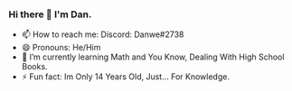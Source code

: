 ### Hi there 👋 I'm Dan.

- 📫 How to reach me:
  Discord: Danwe#2738
- 😄 Pronouns: He/Him
- 🌱 I’m currently learning Math and You Know, Dealing With High School Books.
- ⚡ Fun fact: Im Only 14 Years Old, Just... For Knowledge.

<!--
**kennelis/kennelis** is a ✨ _special_ ✨ repository because its `README.md` (this file) appears on your GitHub profile.

Here are some ideas to get you started:

- 🔭 I’m currently working on ...
- 🌱 I’m currently learning ...
- 👯 I’m looking to collaborate on ...
- 🤔 I’m looking for help with ...
- 💬 Ask me about ...
- 📫 How to reach me: ...
- 😄 Pronouns: ...
- ⚡ Fun fact: ...
-->
